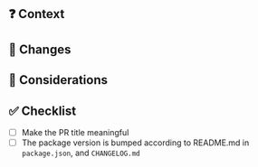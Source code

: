 ## ❓ Context
<!-- why this change is made --> 

## 🚀 Changes
<!-- what this PR does -->

## 💬 Considerations
<!-- additional info for reviewing, discussion topics -->

## ✅ Checklist

- [ ] Make the PR title meaningful
- [ ] The package version is bumped according to README.md in `package.json`, and `CHANGELOG.md`
